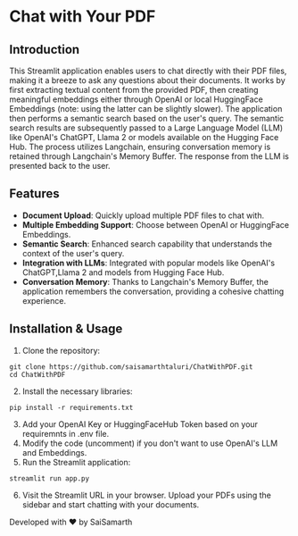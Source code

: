 # Chat with Your PDF

## Introduction

This Streamlit application enables users to chat directly with their PDF files, making it a breeze to ask any questions about their documents. It works by first extracting textual content from the provided PDF, then creating meaningful embeddings either through OpenAI or local HuggingFace Embeddings (note: using the latter can be slightly slower). The application then performs a semantic search based on the user's query. The semantic search results are subsequently passed to a Large Language Model (LLM) like OpenAI's ChatGPT, Llama 2 or models available on the Hugging Face Hub. The process utilizes Langchain, ensuring conversation memory is retained through Langchain's Memory Buffer. The response from the LLM is presented back to the user.

## Features

- **Document Upload**: Quickly upload multiple PDF files to chat with.
- **Multiple Embedding Support**: Choose between OpenAI or HuggingFace Embeddings.
- **Semantic Search**: Enhanced search capability that understands the context of the user's query.
- **Integration with LLMs**: Integrated with popular models like OpenAI's ChatGPT,Llama 2 and models from Hugging Face Hub.
- **Conversation Memory**: Thanks to Langchain's Memory Buffer, the application remembers the conversation, providing a cohesive chatting experience.

## Installation & Usage

1. Clone the repository:   
```
git clone https://github.com/saisamarthtaluri/ChatWithPDF.git
cd ChatWithPDF
```
2. Install the necessary libraries:
```
pip install -r requirements.txt
```
3. Add your OpenAI Key or HuggingFaceHub Token based on your requiremnts in .env file.
4. Modify the code (uncomment) if you don't want to use OpenAI's LLM and Embeddings.
5. Run the Streamlit application:
```
streamlit run app.py
```
6. Visit the Streamlit URL in your browser. Upload your PDFs using the sidebar and start chatting with your documents.

Developed with ❤️ by SaiSamarth
